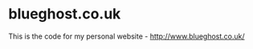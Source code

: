 blueghost.co.uk
===============

This is the code for my personal website - http://www.blueghost.co.uk/
